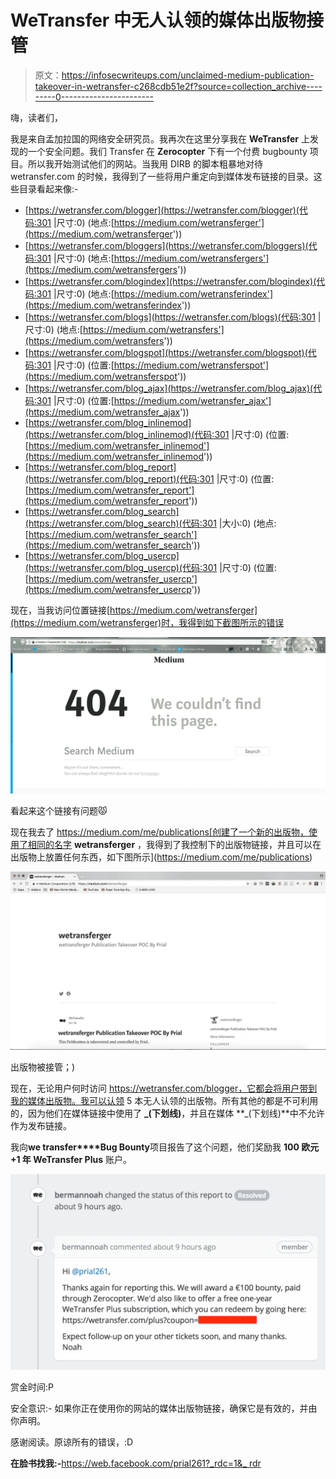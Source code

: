 # WeTransfer 中无人认领的媒体出版物接管

> 原文：<https://infosecwriteups.com/unclaimed-medium-publication-takeover-in-wetransfer-c268cdb51e2f?source=collection_archive---------0----------------------->

嗨，读者们，

我是来自孟加拉国的网络安全研究员。我再次在这里分享我在 **WeTransfer** 上发现的一个安全问题。我们 Transfer 在 **Zerocopter** 下有一个付费 bugbounty 项目。所以我开始测试他们的网站。当我用 DIRB 的脚本粗暴地对待 wetransfer.com 的时候，我得到了一些将用户重定向到媒体发布链接的目录。这些目录看起来像:-

*   [https://wetransfer.com/blogger](https://wetransfer.com/blogger)(代码:301 |尺寸:0)
    (地点:[https://medium.com/wetransferger'](https://medium.com/wetransferger'))
*   [https://wetransfer.com/bloggers](https://wetransfer.com/bloggers)(代码:301 |尺寸:0)
    (地点:[https://medium.com/wetransfergers'](https://medium.com/wetransfergers'))
*   [https://wetransfer.com/blogindex](https://wetransfer.com/blogindex)(代码:301 |尺寸:0)
    (地点:[https://medium.com/wetransferindex'](https://medium.com/wetransferindex'))
*   [https://wetransfer.com/blogs](https://wetransfer.com/blogs)(代码:301 |尺寸:0)
    (地点:[https://medium.com/wetransfers'](https://medium.com/wetransfers'))
*   [https://wetransfer.com/blogspot](https://wetransfer.com/blogspot)(代码:301 |尺寸:0)
    (位置:[https://medium.com/wetransferspot'](https://medium.com/wetransferspot'))
*   [https://wetransfer.com/blog_ajax](https://wetransfer.com/blog_ajax)(代码:301 |尺寸:0)
    (位置:[https://medium.com/wetransfer_ajax'](https://medium.com/wetransfer_ajax'))
*   [https://wetransfer.com/blog_inlinemod](https://wetransfer.com/blog_inlinemod)(代码:301 |尺寸:0)
    (位置:[https://medium.com/wetransfer_inlinemod'](https://medium.com/wetransfer_inlinemod'))
*   [https://wetransfer.com/blog_report](https://wetransfer.com/blog_report)(代码:301 |尺寸:0)
    (位置:[https://medium.com/wetransfer_report'](https://medium.com/wetransfer_report'))
*   [https://wetransfer.com/blog_search](https://wetransfer.com/blog_search)(代码:301 |大小:0)
    (地点:[https://medium.com/wetransfer_search'](https://medium.com/wetransfer_search'))
*   [https://wetransfer.com/blog_usercp](https://wetransfer.com/blog_usercp)(代码:301 |尺寸:0)
    (位置:[https://medium.com/wetransfer_usercp'](https://medium.com/wetransfer_usercp'))

现在，当我访问位置链接[https://medium.com/wetransferger](https://medium.com/wetransferger)时，我得到如下截图所示的错误

![](img/a5b0c59177d27759f349be611b90054d.png)

看起来这个链接有问题😾

现在我去了 https://medium.com/me/publications[创建了一个新的出版物，使用了相同的名字 **wetransferger** ，我得到了我控制下的出版物链接，并且可以在出版物上放置任何东西，如下图所示](https://medium.com/me/publications)

![](img/ae6ea353e35db075b8efadbf1d4d2ca7.png)

出版物被接管；)

现在，无论用户何时访问 https://wetransfer.com/blogger，它都会将用户带到我的媒体出版物。我可以认领 5 本无人认领的出版物。所有其他的都是不可利用的，因为他们在媒体链接中使用了 **_(下划线)**，并且在媒体 **_(下划线)**中不允许作为发布链接。

我向**we transfer****Bug Bounty**项目报告了这个问题，他们奖励我 **100 欧元+1 年 WeTransfer Plus** 账户。

![](img/acf80aa81978640a34d2306faee07e76.png)

赏金时间:P

安全意识:- 如果你正在使用你的网站的媒体出版物链接，确保它是有效的，并由你声明。

感谢阅读。原谅所有的错误，:D

**在脸书找我:-**[https://web.facebook.com/prial261?_rdc=1&_ rdr](https://web.facebook.com/prial261?_rdc=1&_rdr)